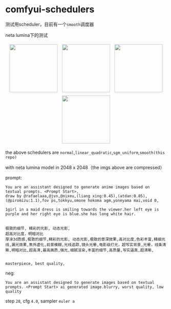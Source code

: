 # comfyui-schedulers
测试用scheduler，目前有一个`smooth`调度器

neta lumina下的测试
<p align="center">
    <img src="https://github.com/user-attachments/assets/e23eed4a-58c0-49bd-8444-ab9520a88a9f" width="150" style="margin: 5px;">
    <img src="https://github.com/user-attachments/assets/aace9408-b29e-4962-b5b9-275308f86e58" width="150" style="margin: 5px;">
    <img src="https://github.com/user-attachments/assets/35284db9-93e2-4a13-8660-4b5886e50877" width="150" style="margin: 5px;">
    <img src="https://github.com/user-attachments/assets/39a00d69-bf9e-4bf2-909d-73baa0e5a8f6" width="150" style="margin: 5px;">
</p>

the above schedulers are `normal`,`linear_quadratic`,`sgm_uniform`,`smooth(this repo)`

with neta lumina model in 2048 x 2048（the imgs above are compressed）

prompt:
```
You are an assistant designed to generate anime images based on textual prompts. <Prompt Start>,
draw by @rafaelaaa,@jvn,@nixeu,(liang xing:0.45),(atdan:0.85),(@piromizu:1.1),fov ps,tokkyu,omone hokoma agm,yoneyama mai,void 0,

1girl in a maid dress is smiling towards the viewer.her left eye is purple and her right eye is blue.she has long white hair.


极致的细节, 精彩的光影, 动态光影, 
超高对比度，明暗对比
厚涂3d质感,极致的细节,精彩的光影, 动态光影,极致的景深效果,高对比度,色彩丰富,精细光线,漏光效果,焦外虚化,前景模糊,光线追踪,镜头光晕,电影级打光，超写实背景,光晕，线条清晰,明暗对比,超高清,最高画质,强光,细腻渲染,丰富的细节,高质量,写实逼真,超清晰,


masterpiece, best quality,
```

neg:
```
You are an assistant designed to generate images based on textual prompts. <Prompt Start> ai generated image.blurry, worst quality, low quality
```

step `28`, cfg `4.0`, sampler `euler a`
